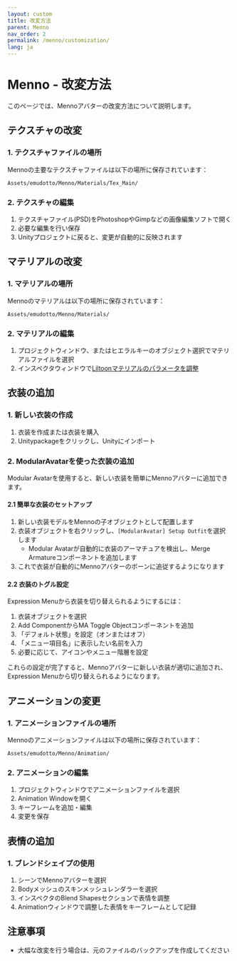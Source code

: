 ```yaml
---
layout: custom
title: 改変方法
parent: Menno
nav_order: 2
permalink: /menno/customization/
lang: ja
---
```


# Menno - 改変方法

このページでは、Mennoアバターの改変方法について説明します。

## テクスチャの改変

### 1. テクスチャファイルの場所

Mennoの主要なテクスチャファイルは以下の場所に保存されています：

```
Assets/emudotto/Menno/Materials/Tex_Main/
```

### 2. テクスチャの編集

1. テクスチャファイル(PSD)をPhotoshopやGimpなどの画像編集ソフトで開く
2. 必要な編集を行い保存
3. Unityプロジェクトに戻ると、変更が自動的に反映されます


## マテリアルの改変

### 1. マテリアルの場所

Mennoのマテリアルは以下の場所に保存されています：

```
Assets/emudotto/Menno/Materials/
```

### 2. マテリアルの編集

1. プロジェクトウィンドウ、またはヒエラルキーのオブジェクト選択でマテリアルファイルを選択
2. インスペクタウィンドウで[Liltoonマテリアルのパラメータを調整](https://lilxyzw.github.io/lilToon/ja_JP/first.html)


## 衣装の追加

### 1. 新しい衣装の作成

1. 衣装を作成または衣装を購入
2. Unitypackageをクリックし、Unityにインポート

### 2. ModularAvatarを使った衣装の追加

Modular Avatarを使用すると、新しい衣装を簡単にMennoアバターに追加できます。

#### 2.1 簡単な衣装のセットアップ

1. 新しい衣装モデルをMennoの子オブジェクトとして配置します
2. 衣装オブジェクトを右クリックし、`[ModularAvatar] Setup Outfit`を選択します
   - Modular Avatarが自動的に衣装のアーマチュアを検出し、Merge Armatureコンポーネントを追加します
3. これで衣装が自動的にMennoアバターのボーンに追従するようになります

#### 2.2 衣装のトグル設定

Expression Menuから衣装を切り替えられるようにするには：

1. 衣装オブジェクトを選択
2. Add ComponentからMA Toggle Objectコンポーネントを追加
3. 「デフォルト状態」を設定（オンまたはオフ）
4. 「メニュー項目名」に表示したい名前を入力
5. 必要に応じて、アイコンやメニュー階層を設定

これらの設定が完了すると、Mennoアバターに新しい衣装が適切に追加され、Expression Menuから切り替えられるようになります。

## アニメーションの変更

### 1. アニメーションファイルの場所

Mennoのアニメーションファイルは以下の場所に保存されています：

```
Assets/emudotto/Menno/Animation/
```

### 2. アニメーションの編集

1. プロジェクトウィンドウでアニメーションファイルを選択
2. Animation Windowを開く
3. キーフレームを追加・編集
4. 変更を保存

## 表情の追加

### 1. ブレンドシェイプの使用

1. シーンでMennoアバターを選択
2. Bodyメッシュのスキンメッシュレンダラーを選択
3. インスペクタのBlend Shapesセクションで表情を調整
4. Animationウィンドウで調整した表情をキーフレームとして記録

## 注意事項

* 大幅な改変を行う場合は、元のファイルのバックアップを作成してください
